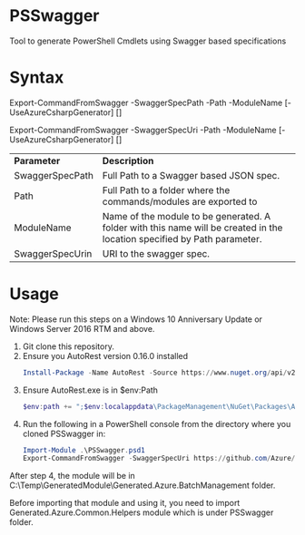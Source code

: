 # PSSwagger
Tool to generate PowerShell Cmdlets using Swagger based specifications

# Syntax

Export-CommandFromSwagger -SwaggerSpecPath <string> -Path <string> -ModuleName <string> [-UseAzureCsharpGenerator] [<CommonParameters>]

Export-CommandFromSwagger -SwaggerSpecUri <uri> -Path <string> -ModuleName <string> [-UseAzureCsharpGenerator] [<CommonParameters>]

<table>
    <tr>
        <td><b>Parameter</b></td>
        <td><b>Description</b> </td>
    </tr>
    <tr>
        <td>SwaggerSpecPath</td>
        <td>Full Path to a Swagger based JSON spec.</td>
    </tr>
    <tr>
    <td>Path</td>
    <td>Full Path to a folder where the commands/modules are exported to</td>
    </tr>
    <tr>
    <td>ModuleName</td>
    <td>Name of the module to be generated. A folder with this name will be created in the location specified by Path parameter.</td>
    </tr>
    <tr>
    <td>SwaggerSpecUrin</td>
    <td>URI to the swagger spec.</td>
    </tr>   
</table>

# Usage

Note: Please run this steps on a Windows 10 Anniversary Update or Windows Server 2016 RTM and above.

1. Git clone this repository.
2. Ensure you AutoRest version 0.16.0 installed
   ```powershell
   Install-Package -Name AutoRest -Source https://www.nuget.org/api/v2 -RequiredVersion 0.16.0 -Scope CurrentUser
   ```
3. Ensure AutoRest.exe is in $env:Path
   ```powershell
   $env:path += ";$env:localappdata\PackageManagement\NuGet\Packages\AutoRest.0.16.0\tools"
   ```
4. Run the following in a PowerShell console from the directory where you cloned PSSwagger in:
   ```powershell
   Import-Module .\PSSwagger.psd1
   Export-CommandFromSwagger -SwaggerSpecUri https://github.com/Azure/azure-rest-api-specs/blob/master/arm-batch/2015-12-01/swagger/BatchManagement.json -Path C:\Temp\generatedmodule\ -ModuleName Generated.Azure.BatchManagement
   ```
After step 4, the module will be in C:\Temp\GeneratedModule\Generated.Azure.BatchManagement folder. 

Before importing that module and using it, you need to import Generated.Azure.Common.Helpers module which is under PSSwagger folder.

